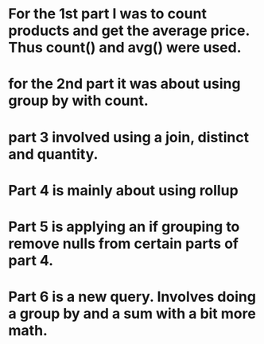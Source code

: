 # For the 1st part I was to count products and get the average price. Thus count() and avg() were used.
# for the 2nd part it was about using group by with count.
# part 3 involved using a join, distinct and quantity.
# Part 4 is mainly about using rollup
# Part 5 is applying an if grouping to remove nulls from certain parts of part 4.
# Part 6 is a new query. Involves doing a group by and a sum with a bit more math.
